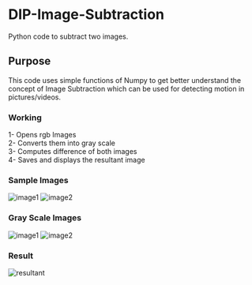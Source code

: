# DIP-Image-Subtraction
Python code to subtract two images.</br>
## Purpose 
This code uses simple functions of Numpy to get better understand the concept of Image Subtraction which can be used for detecting motion in pictures/videos. </br>

### Working
1- Opens rgb Images <br/>
2- Converts them into gray scale <br/>
3- Computes difference of both images <br/>
4- Saves and displays the resultant image <br/>

### Sample Images
![image1](https://user-images.githubusercontent.com/19593774/104776872-961e1280-579c-11eb-99bf-74dd614fd068.png)
![image2](https://user-images.githubusercontent.com/19593774/104776874-974f3f80-579c-11eb-9793-0b94e89c3168.png)

### Gray Scale Images
![image1](https://user-images.githubusercontent.com/19593774/104777546-a8e51700-579d-11eb-8cea-0b2213c5c796.JPG)
![image2](https://user-images.githubusercontent.com/19593774/104777552-aa164400-579d-11eb-8e4f-31b689518994.JPG)

### Result
![resultant](https://user-images.githubusercontent.com/19593774/104777678-e47fe100-579d-11eb-8069-e2cbf8852a38.JPG)


